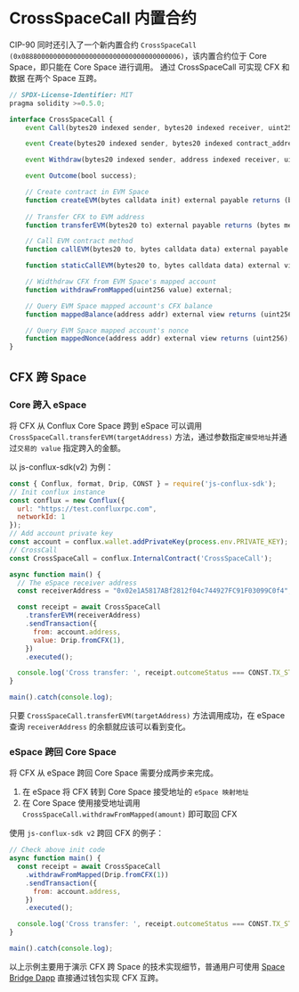 # CrossSpaceCall 内置合约

CIP-90 同时还引入了一个新内置合约 `CrossSpaceCall (0x0888000000000000000000000000000000000006)`，该内置合约位于 Core Space，即只能在 Core Space 进行调用。
通过 CrossSpaceCall 可实现 CFX 和数据 在两个 Space 互跨。

```js
// SPDX-License-Identifier: MIT
pragma solidity >=0.5.0;

interface CrossSpaceCall {
    event Call(bytes20 indexed sender, bytes20 indexed receiver, uint256 value, uint256 nonce, bytes data);

    event Create(bytes20 indexed sender, bytes20 indexed contract_address, uint256 value, uint256 nonce, bytes init);

    event Withdraw(bytes20 indexed sender, address indexed receiver, uint256 value, uint256 nonce);

    event Outcome(bool success);

    // Create contract in EVM Space
    function createEVM(bytes calldata init) external payable returns (bytes20);
    
    // Transfer CFX to EVM address
    function transferEVM(bytes20 to) external payable returns (bytes memory output);

    // Call EVM contract method
    function callEVM(bytes20 to, bytes calldata data) external payable returns (bytes memory output);

    function staticCallEVM(bytes20 to, bytes calldata data) external view returns (bytes memory output);

    // Widthdraw CFX from EVM Space's mapped account
    function withdrawFromMapped(uint256 value) external;

    // Query EVM Space mapped account's CFX balance
    function mappedBalance(address addr) external view returns (uint256);

    // Query EVM Space mapped account's nonce
    function mappedNonce(address addr) external view returns (uint256);
}
```

## CFX 跨 Space

### Core 跨入 eSpace

将 CFX 从 Conflux Core Space 跨到 eSpace 可以调用 `CrossSpaceCall.transferEVM(targetAddress)` 方法，通过参数指定`接受地址`并通过`交易的 value` 指定跨入的金额。

以 js-conflux-sdk(v2) 为例：

```js
const { Conflux, format, Drip, CONST } = require('js-conflux-sdk');
// Init conflux instance
const conflux = new Conflux({
  url: "https://test.confluxrpc.com",
  networkId: 1
});
// Add account private key
const account = conflux.wallet.addPrivateKey(process.env.PRIVATE_KEY);  // Replace PRIVTE_KEY with your own private key
// CrossCall
const CrossSpaceCall = conflux.InternalContract('CrossSpaceCall');

async function main() {
  // The eSpace receiver address
  const receiverAddress = "0x02e1A5817ABf2812f04c744927FC91F03099C0f4";

  const receipt = await CrossSpaceCall
    .transferEVM(receiverAddress)
    .sendTransaction({
      from: account.address,
      value: Drip.fromCFX(1),
    })
    .executed();

  console.log('Cross transfer: ', receipt.outcomeStatus === CONST.TX_STATUS.SUCCESS ? 'Success' : 'Fail');
}

main().catch(console.log);
```

只要 `CrossSpaceCall.transferEVM(targetAddress)` 方法调用成功，在 eSpace 查询 `receiverAddress` 的余额就应该可以看到变化。

### eSpace 跨回 Core Space

将 CFX 从 eSpace 跨回 Core Space 需要分成两步来完成。

1. 在 eSpace 将 CFX 转到 Core Space 接受地址的 `eSpace 映射地址`
2. 在 Core Space 使用接受地址调用 `CrossSpaceCall.withdrawFromMapped(amount)` 即可取回 CFX

使用 `js-conflux-sdk v2` 跨回 CFX 的例子：

```js
// Check above init code
async function main() {
  const receipt = await CrossSpaceCall
    .withdrawFromMapped(Drip.fromCFX(1))
    .sendTransaction({
      from: account.address,
    })
    .executed();

  console.log('Cross transfer: ', receipt.outcomeStatus === CONST.TX_STATUS.SUCCESS ? 'Success' : 'Fail');
}

main().catch(console.log);
```

以上示例主要用于演示 CFX 跨 Space 的技术实现细节，普通用户可使用 [Space Bridge Dapp](https://evm.fluentwallet.com) 直接通过钱包实现 CFX 互跨。